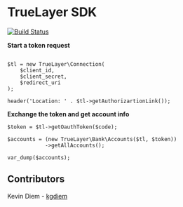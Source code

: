 # TrueLayer SDK

[![Build Status](https://travis-ci.org/ChipApp/TrueLayer.svg?branch=master)](https://travis-ci.org/ChipApp/TrueLayer)

__Start a token request__
```

$tl = new TrueLayer\Connection(
    $client_id,
    $client_secret,
    $redirect_uri
);

header('Location: ' . $tl->getAuthorizartionLink());
```

__Exchange the token and get account info__
```
$token = $tl->getOauthToken($code);

$accounts = (new TrueLayer\Bank\Accounts($tl, $token))
            ->getAllAccounts();

var_dump($accounts);
```

## Contributors

Kevin Diem - [kgdiem](https://github.com/kgdiem)
